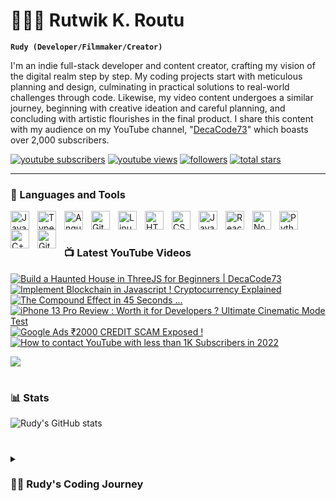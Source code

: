# 👨🏻‍💻 Rutwik K. Routu

**`Rudy (Developer/Filmmaker/Creator)`**

I'm an indie full-stack developer and content creator, crafting my vision of the digital realm step by step. My coding projects start with meticulous planning and design, culminating in practical solutions to real-world challenges through code. Likewise, my video content undergoes a similar journey, beginning with creative ideation and careful planning, and concluding with artistic flourishes in the final product. I share this content with my audience on my YouTube channel, "[DecaCode73][youtube]" which boasts over 2,000 subscribers.

   <p align="left">
      <a href="https://www.youtube.com/c/decacode73?sub_confirmation=1">
         <img alt="youtube subscribers" title="Subscribe to my YouTube channel" src="https://custom-icon-badges.demolab.com/youtube/channel/subscribers/UCl-R2197YBKvWyr_DQMXDsw?color=%23E05D44&label=SUBSCRIBE&logo=video&logoColor=white&style=for-the-badge&labelColor=CE4630"/></a> 
      <a href="https://www.youtube.com/c/rutwikroutu">
         <img alt="youtube views" title="YouTube views" src="https://custom-icon-badges.demolab.com/youtube/channel/views/UCl-R2197YBKvWyr_DQMXDsw?color=%23E1AD0E&logo=eye&logoColor=white&style=for-the-badge&labelColor=C79600"/></a> 
      <a href="https://github.com/rutwikroutu?tab=followers">
         <img alt="followers" title="Follow me on Github" src="https://custom-icon-badges.demolab.com/github/followers/rutwikroutu?color=236ad3&labelColor=1155ba&style=for-the-badge&logo=person-add&label=Follow&logoColor=white"/></a>
      <a href="https://github.com/rutwikroutu?tab=repositories&sort=stargazers">
         <img alt="total stars" title="Total stars on GitHub" src="https://custom-icon-badges.demolab.com/github/stars/rutwikroutu?color=55960c&style=for-the-badge&labelColor=488207&logo=star"/></a>
   </p>

---

### 🧰 Languages and Tools

<img align="left" alt="Java" width="30px" style="padding-right:10px;" src="https://cdn.jsdelivr.net/gh/devicons/devicon/icons/java/java-original.svg"/>
<img align="left" alt="TypeScript" width="30px" style="padding-right:10px;" src="https://cdn.jsdelivr.net/gh/devicons/devicon/icons/typescript/typescript-plain.svg" />
<img align="left" alt="Angular" width="30px" style="padding-right:10px;" src="https://cdn.jsdelivr.net/gh/devicons/devicon/icons/angularjs/angularjs-plain.svg" />
<img align="left" alt="Git" width="30px" style="padding-right:10px;" src="https://cdn.jsdelivr.net/gh/devicons/devicon/icons/git/git-original.svg" />
<img align="left" alt="Linux" width="30px" style="padding-right:10px;" src="https://cdn.jsdelivr.net/gh/devicons/devicon/icons/linux/linux-original.svg" />
<img align="left" alt="HTML" width="30px" style="padding-right:10px;" src="https://cdn.jsdelivr.net/gh/devicons/devicon/icons/html5/html5-plain.svg" />
<img align="left" alt="CSS" width="30px" style="padding-right:10px;" src="https://cdn.jsdelivr.net/gh/devicons/devicon/icons/css3/css3-plain.svg" />
<img align="left" alt="JavaScript" width="30px" style="padding-right:10px;" src="https://cdn.jsdelivr.net/gh/devicons/devicon/icons/javascript/javascript-plain.svg" />
<img align="left" alt="React" width="30px" style="padding-right:10px;" src="https://cdn.jsdelivr.net/gh/devicons/devicon/icons/react/react-original.svg" />
<img align="left" alt="NodeJS" width="30px" style="padding-right:10px;" src="https://cdn.jsdelivr.net/gh/devicons/devicon/icons/nodejs/nodejs-original.svg" />
<img align="left" alt="Python" width="30px" style="padding-right:10px;" src="https://cdn.jsdelivr.net/gh/devicons/devicon/icons/python/python-plain.svg" />
<img align="left" alt="C++" width="30px" style="padding-right:10px;" src="https://cdn.jsdelivr.net/gh/devicons/devicon/icons/cplusplus/cplusplus-line.svg" />
<img align="left" alt="GitHub" width="30px" style="padding-right:10px;" src="https://cdn.jsdelivr.net/gh/devicons/devicon/icons/github/github-original.svg" />
<br />

#

### 📺 Latest YouTube Videos

<!-- BEGIN YOUTUBE-CARDS -->
[![Build a Haunted House in ThreeJS for Beginners | DecaCode73](https://ytcards.demolab.com/?id=KIU2XgZxEhM&title=Build+a+Haunted+House+in+ThreeJS+for+Beginners+%7C+DecaCode73&lang=en&timestamp=1661179519&background_color=%230d1117&title_color=%23ffffff&stats_color=%23dedede&max_title_lines=1&width=250&border_radius=5&duration=1804 "Build a Haunted House in ThreeJS for Beginners | DecaCode73")](https://www.youtube.com/watch?v=KIU2XgZxEhM)
[![Implement Blockchain in Javascript ! Cryptocurrency Explained](https://ytcards.demolab.com/?id=m3gniLIowqI&title=Implement+Blockchain+in+Javascript+%21+Cryptocurrency+Explained&lang=en&timestamp=1652359026&background_color=%230d1117&title_color=%23ffffff&stats_color=%23dedede&max_title_lines=1&width=250&border_radius=5&duration=1026 "Implement Blockchain in Javascript ! Cryptocurrency Explained")](https://www.youtube.com/watch?v=m3gniLIowqI)
[![The Compound Effect in 45 Seconds ...](https://ytcards.demolab.com/?id=BVUSP7_p_2M&title=The+Compound+Effect+in+45+Seconds+...&lang=en&timestamp=1643127186&background_color=%230d1117&title_color=%23ffffff&stats_color=%23dedede&max_title_lines=1&width=250&border_radius=5&duration=45 "The Compound Effect in 45 Seconds ...")](https://www.youtube.com/watch?v=BVUSP7_p_2M)
[![iPhone 13 Pro Review : Worth it for Developers ? Ultimate Cinematic Mode Test](https://ytcards.demolab.com/?id=7SsC8Cwl07E&title=iPhone+13+Pro+Review+%3A+Worth+it+for+Developers+%3F+Ultimate+Cinematic+Mode+Test&lang=en&timestamp=1642785820&background_color=%230d1117&title_color=%23ffffff&stats_color=%23dedede&max_title_lines=1&width=250&border_radius=5&duration=280 "iPhone 13 Pro Review : Worth it for Developers ? Ultimate Cinematic Mode Test")](https://www.youtube.com/watch?v=7SsC8Cwl07E)
[![Google Ads ₹2000 CREDIT SCAM Exposed !](https://ytcards.demolab.com/?id=LsemzgNe7No&title=Google+Ads+%E2%82%B92000+CREDIT+SCAM+Exposed+%21&lang=en&timestamp=1633533711&background_color=%230d1117&title_color=%23ffffff&stats_color=%23dedede&max_title_lines=1&width=250&border_radius=5&duration=171 "Google Ads ₹2000 CREDIT SCAM Exposed !")](https://www.youtube.com/watch?v=LsemzgNe7No)
[![How to contact YouTube with less than 1K Subscribers in 2022](https://ytcards.demolab.com/?id=gqFpvEJ_AIg&title=How+to+contact+YouTube+with+less+than+1K+Subscribers+in+2022&lang=en&timestamp=1633147334&background_color=%230d1117&title_color=%23ffffff&stats_color=%23dedede&max_title_lines=1&width=250&border_radius=5&duration=399 "How to contact YouTube with less than 1K Subscribers in 2022")](https://www.youtube.com/watch?v=gqFpvEJ_AIg)
<!-- END YOUTUBE-CARDS -->

[<img src="https://custom-icon-badges.demolab.com/badge/-Subscribe%20For%20More-red?style=for-the-badge&logo=video&logoColor=white"/>](https://www.youtube.com/c/decacode73?sub_confirmation=1)

#

### 📊 Stats

![Rudy's GitHub stats](https://github-readme-stats.vercel.app/api?username=rutwikroutu&show_icons=true&theme=gruvbox)

<!-- ![GitHub Streak](https://streak-stats.demolab.com?user=rutwikroutu&theme=gruvbox&border_radius=4.5) -->

#

<details>
 <summary><h3>👨‍💻 Rudy's Coding Journey</h3></summary>
   My coding journey began innocently enough back in sixth grade, driven by a desire to impress my friends with my newfound knowledge. Little did I know, this journey would take me on an unexpected adventure through the vast realm of programming. It provided me with invaluable real-world experience, molding me into the programmer I am today. During my eighth grade year, I had the opportunity to earn $1000 through a side gig, which not only bolstered my financial confidence but also exposed me to the complexities of leading a team and effectively communicating with clients. This experience, combined with my natural passion for mathematics and my growing skillset in computer science, ignited a deep fascination with the subject and drove me to explore its origins. I've always believed in my ability to teach effectively, and this belief was reinforced through my leadership of the OakridgeTech coding club at Oakridge International. It serves as a testament to my teaching prowess, and I take immense pride in nurturing young minds in the world of programming. In addition to my club involvement, I run an independent YouTube channel where I share valuable insights into the fascinating world of programming. It's a platform where I can freely express my passion and knowledge, connecting with fellow enthusiasts and learners alike.

[website]: https://ruthw.in
[youtube]: https://youtube.com/c/DecaCode73
